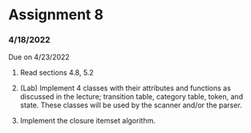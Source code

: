 # Assignment 8

### 4/18/2022

Due on 4/23/2022

1. Read sections 4.8, 5.2

2. (Lab) Implement 4 classes with their attributes and functions as discussed in the lecture; transition table, category table, token, and state. These classes will be used by the scanner and/or the parser.

3. Implement the closure itemset algorithm.
